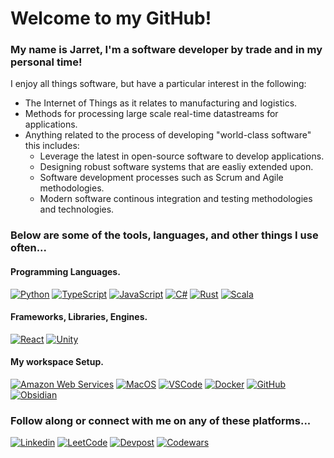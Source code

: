 # Welcome to my GitHub!

### My name is Jarret, I'm a software developer by trade and in my personal time!

I enjoy all things software, but have a particular interest in the following:
- The Internet of Things as it relates to manufacturing and logistics.
- Methods for processing large scale real-time datastreams for applications.
- Anything related to the process of developing "world-class software" this includes:
  - Leverage the latest in open-source software to develop applications.
  - Designing robust software systems that are easliy extended upon.
  - Software development processes such as Scrum and Agile methodologies.
  - Modern software continous integration and testing methodologies and technologies.
  
### Below are some of the tools, languages, and other things I use often...

#### Programming Languages.
[![Python](https://img.shields.io/badge/Python-FFD43B?style=for-the-badge&logo=python&logoColor=blue)](https://www.python.org)
[![TypeScript](https://img.shields.io/badge/TypeScript-007ACC?style=for-the-badge&logo=typescript&logoColor=white)](https://www.typescriptlang.org)
[![JavaScript](https://img.shields.io/badge/JavaScript-323330?style=for-the-badge&logo=javascript&logoColor=F7DF1E)](https://www.javascript.com)
[![C#](https://img.shields.io/badge/C%23-239120?style=for-the-badge&logo=c-sharp&logoColor=white)](https://learn.microsoft.com/en-us/dotnet/csharp)
[![Rust](https://img.shields.io/badge/Rust-black?style=for-the-badge&logo=rust&logoColor=#E57324)](https://www.rust-lang.org)
[![Scala](https://img.shields.io/badge/Scala-DC322F?style=for-the-badge&logo=scala&logoColor=white)](https://scala-lang.org)

#### Frameworks, Libraries, Engines.
[![React](https://img.shields.io/badge/React-20232A?style=for-the-badge&logo=react&logoColor=61DAFB)](https://react.dev)
[![Unity](https://img.shields.io/badge/Unity-100000?style=for-the-badge&logo=unity&logoColor=white)](https://unity.com)

#### My workspace Setup.
[![Amazon Web Services](https://img.shields.io/badge/Amazon_AWS-FF9900?style=for-the-badge&logo=amazonaws&logoColor=white)](https://aws.amazon.com)
[![MacOS](https://img.shields.io/badge/mac%20os-000000?style=for-the-badge&logo=apple&logoColor=white)](https://apple.com/macos)
[![VSCode](https://img.shields.io/badge/VSCode-0078D4?style=for-the-badge&logo=visual%20studio%20code&logoColor=white)](https://code.visualstudio.com)
[![Docker](https://img.shields.io/badge/Docker-2CA5E0?style=for-the-badge&logo=docker&logoColor=white)](https://www.docker.com)
[![GitHub](https://img.shields.io/badge/GitHub-100000?style=for-the-badge&logo=github&logoColor=white)](https://github.com)
[![Obsidian](https://img.shields.io/badge/Obsidian-483699?style=for-the-badge&logo=Obsidian&logoColor=white)](https://obsidian.md)


### Follow along or connect with me on any of these platforms...
[![Linkedin](https://img.shields.io/badge/LinkedIn-0077B5?style=for-the-badge&logo=linkedin&logoColor=white)](https://linkedin.com/in/jarret-flack)
[![LeetCode](https://img.shields.io/badge/-LeetCode-FFA116?style=for-the-badge&logo=LeetCode&logoColor=white)](https://leetcode.com/flakaflava/)
[![Devpost](https://img.shields.io/badge/Devpost-003E54?style=for-the-badge&logo=Devpost&logoColor=white)](https://devpost.com/flakaflava)
[![Codewars](https://img.shields.io/badge/Codewars-B1361E?style=for-the-badge&logo=Codewars&logoColor=white)](https://www.codewars.com/users/flakaflava)
